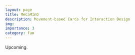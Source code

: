 ```yaml
---
layout: page
title: MeCaMInD
description: Movement-based Cards for Interaction Design
img:
importance: 3
category: fun
---
```


Upcoming.
